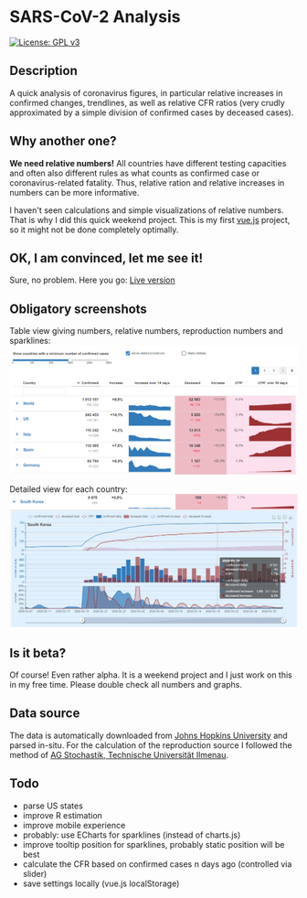 # SARS-CoV-2 Analysis

[![License: GPL v3](https://img.shields.io/badge/License-GPLv3-blue.svg)](https://www.gnu.org/licenses/gpl-3.0)

## Description

A quick analysis of coronavirus figures, in particular relative increases in confirmed changes, trendlines,
as well as relative CFR ratios (very crudly approximated by a simple division of confirmed cases by deceased cases).

## Why another one?

__We need relative numbers!__ All countries have different testing capacities and often also different rules as what counts as confirmed case or coronavirus-related fatality. Thus, relative ration and relative increases in numbers can be more informative.

I haven't seen calculations and simple visualizations of relative numbers. That is why I did this quick weekend project.
This is my first [vue.js](https://vuejs.org/) project, so it might not be done completely optimally.

## OK, I am convinced, let me see it!

Sure, no problem. Here you go: [Live version](https://alexriss.github.io/SARS-CoV-2-Analysis/)

## Obligatory screenshots

Table view giving numbers, relative numbers, reproduction numbers and sparklines:
![screenshot of overview](screenshot.png)

Detailed view for each country:
![screenshot of detail view](screenshot_detail.png)

## Is it beta?

Of course! Even rather alpha. It is a weekend project and I just work on this in my free time. Please double check all numbers and graphs.

## Data source

The data is automatically downloaded from [Johns Hopkins University](https://github.com/CSSEGISandData/COVID-19) and parsed in-situ. For the calculation of the reproduction source I followed the method of [AG Stochastik, Technische Universität Ilmenau](https://stochastik-tu-ilmenau.github.io/COVID-19/).

## Todo

* parse US states
* improve R estimation
* improve mobile experience
* probably: use ECharts for sparklines (instead of charts.js)
* improve tooltip position for sparklines, probably static position will be best
* calculate the CFR based on confirmed cases n days ago (controlled via slider)
* save settings locally (vue.js localStorage)
